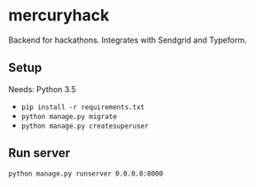 # mercuryhack

Backend for hackathons. Integrates with Sendgrid and Typeform.


## Setup
Needs: Python 3.5

- `pip install -r requirements.txt`
- `python manage.py migrate`
- `python manage.py createsuperuser`

## Run server

`python manage.py runserver 0.0.0.0:8000`
